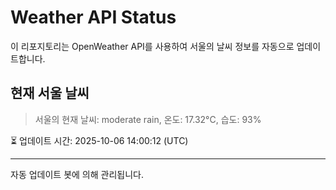 
# Weather API Status

이 리포지토리는 OpenWeather API를 사용하여 서울의 날씨 정보를 자동으로 업데이트합니다.

## 현재 서울 날씨
> 서울의 현재 날씨: moderate rain, 온도: 17.32°C, 습도: 93%

⏳ 업데이트 시간: 2025-10-06 14:00:12 (UTC)

---
자동 업데이트 봇에 의해 관리됩니다.
